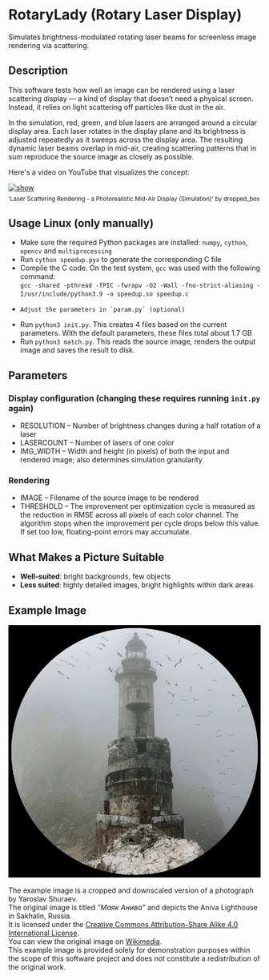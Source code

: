 # RotaryLady (Rotary Laser Display)

Simulates brightness-modulated rotating laser beams for screenless image rendering via scattering.

## Description

This software tests how well an image can be rendered using a laser scattering display — a kind of display that doesn’t need a physical screen. Instead, it relies on light scattering off particles like dust in the air.

In the simulation, red, green, and blue lasers are arranged around a circular display area. Each laser rotates in the display plane and its brightness is adjusted repeatedly as it sweeps across the display area. The resulting dynamic laser beams overlap in mid-air, creating scattering patterns that in sum reproduce the source image as closely as possible.

Here's a video on YouTube that visualizes the concept:

<p align="left">
  <a href="https://www.youtube.com/watch?v=Hg2Jjq02db0" target="_blank">
    <img src="https://img.youtube.com/vi/Hg2Jjq02db0/maxresdefault.jpg" alt="show" width="800">
  </a>
  <br>
  <sub>'Laser Scattering Rendering - a Photorealistic Mid-Air Display (Simulation)' by dropped_box</sub>
</p>

## Usage Linux (only manually)

-   Make sure the required Python packages are installed: `numpy`, `cython`, `opencv` and `multiprocessing`
-   Run `cython speedup.pyx` to generate the corresponding C file
-   Compile the C code. On the test system, `gcc` was used with the following command:  
`gcc -shared -pthread -fPIC -fwrapv -O2 -Wall -fno-strict-aliasing -I/usr/include/python3.9 -o speedup.so speedup.c`
-	  Adjust the parameters in `param.py` (optional)
-   Run `python3 init.py`. This creates 4 files based on the current parameters. With the default parameters, these files total about 1.7 GB
-   Run `python3 match.py`. This reads the source image, renders the output image and saves the result to disk.

## Parameters

### Display configuration (changing these requires running `init.py` again)
-   RESOLUTION – Number of brightness changes during a half rotation of a laser
-   LASERCOUNT – Number of lasers of one color
-   IMG_WIDTH – Width and height (in pixels) of both the input and rendered image; also determines simulation granularity

### Rendering

-	IMAGE – Filename of the source image to be rendered 
-   THRESHOLD – The improvement per optimization cycle is measured as the reduction in RMSE across all pixels of each color channel. The algorithm stops when the improvement per cycle drops below this value. If set too low, floating-point errors may accumulate.

## What Makes a Picture Suitable

-   **Well-suited**: bright backgrounds, few objects
-   **Less suited**: highly detailed images, bright highlights within dark areas

## Example Image

<p align="left">
  <img src="blink.gif" alt="Demo GIF" width="800">
</p>

The example image is a cropped and downscaled version of a photograph by Yaroslav Shuraev.  
The original image is titled *"Маяк Анива"* and depicts the Aniva Lighthouse in Sakhalin, Russia.  
It is licensed under the [Creative Commons Attribution-Share Alike 4.0 International License](https://creativecommons.org/licenses/by-sa/4.0/deed.en).  
You can view the original image on [Wikimedia](https://commons.wikimedia.org/wiki/File:%D0%9C%D0%B0%D1%8F%D0%BA_%D0%90%D0%BD%D0%B8%D0%B2%D0%B0.jpg).  
This example image is provided solely for demonstration purposes within the scope of this software project and does not constitute a redistribution of the original work.

